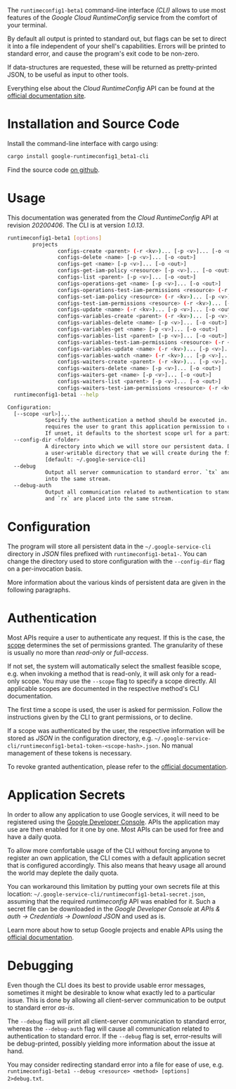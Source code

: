 <!---
DO NOT EDIT !
This file was generated automatically from 'src/mako/cli/README.md.mako'
DO NOT EDIT !
-->
The `runtimeconfig1-beta1` command-line interface *(CLI)* allows to use most features of the *Google Cloud RuntimeConfig* service from the comfort of your terminal.

By default all output is printed to standard out, but flags can be set to direct it into a file independent of your shell's
capabilities. Errors will be printed to standard error, and cause the program's exit code to be non-zero.

If data-structures are requested, these will be returned as pretty-printed JSON, to be useful as input to other tools.

Everything else about the *Cloud RuntimeConfig* API can be found at the
[official documentation site](https://cloud.google.com/deployment-manager/runtime-configurator/).

# Installation and Source Code

Install the command-line interface with cargo using:

```bash
cargo install google-runtimeconfig1_beta1-cli
```

Find the source code [on github](https://github.com/Byron/google-apis-rs/tree/master/gen/runtimeconfig1_beta1-cli).

# Usage

This documentation was generated from the *Cloud RuntimeConfig* API at revision *20200406*. The CLI is at version *1.0.13*.

```bash
runtimeconfig1-beta1 [options]
        projects
                configs-create <parent> (-r <kv>)... [-p <v>]... [-o <out>]
                configs-delete <name> [-p <v>]... [-o <out>]
                configs-get <name> [-p <v>]... [-o <out>]
                configs-get-iam-policy <resource> [-p <v>]... [-o <out>]
                configs-list <parent> [-p <v>]... [-o <out>]
                configs-operations-get <name> [-p <v>]... [-o <out>]
                configs-operations-test-iam-permissions <resource> (-r <kv>)... [-p <v>]... [-o <out>]
                configs-set-iam-policy <resource> (-r <kv>)... [-p <v>]... [-o <out>]
                configs-test-iam-permissions <resource> (-r <kv>)... [-p <v>]... [-o <out>]
                configs-update <name> (-r <kv>)... [-p <v>]... [-o <out>]
                configs-variables-create <parent> (-r <kv>)... [-p <v>]... [-o <out>]
                configs-variables-delete <name> [-p <v>]... [-o <out>]
                configs-variables-get <name> [-p <v>]... [-o <out>]
                configs-variables-list <parent> [-p <v>]... [-o <out>]
                configs-variables-test-iam-permissions <resource> (-r <kv>)... [-p <v>]... [-o <out>]
                configs-variables-update <name> (-r <kv>)... [-p <v>]... [-o <out>]
                configs-variables-watch <name> (-r <kv>)... [-p <v>]... [-o <out>]
                configs-waiters-create <parent> (-r <kv>)... [-p <v>]... [-o <out>]
                configs-waiters-delete <name> [-p <v>]... [-o <out>]
                configs-waiters-get <name> [-p <v>]... [-o <out>]
                configs-waiters-list <parent> [-p <v>]... [-o <out>]
                configs-waiters-test-iam-permissions <resource> (-r <kv>)... [-p <v>]... [-o <out>]
  runtimeconfig1-beta1 --help

Configuration:
  [--scope <url>]...
            Specify the authentication a method should be executed in. Each scope
            requires the user to grant this application permission to use it.
            If unset, it defaults to the shortest scope url for a particular method.
  --config-dir <folder>
            A directory into which we will store our persistent data. Defaults to
            a user-writable directory that we will create during the first invocation.
            [default: ~/.google-service-cli]
  --debug
            Output all server communication to standard error. `tx` and `rx` are placed
            into the same stream.
  --debug-auth
            Output all communication related to authentication to standard error. `tx`
            and `rx` are placed into the same stream.

```

# Configuration

The program will store all persistent data in the `~/.google-service-cli` directory in *JSON* files prefixed with `runtimeconfig1-beta1-`.  You can change the directory used to store configuration with the `--config-dir` flag on a per-invocation basis.

More information about the various kinds of persistent data are given in the following paragraphs.

# Authentication

Most APIs require a user to authenticate any request. If this is the case, the [scope][scopes] determines the 
set of permissions granted. The granularity of these is usually no more than *read-only* or *full-access*.

If not set, the system will automatically select the smallest feasible scope, e.g. when invoking a
method that is read-only, it will ask only for a read-only scope. 
You may use the `--scope` flag to specify a scope directly. 
All applicable scopes are documented in the respective method's CLI documentation.

The first time a scope is used, the user is asked for permission. Follow the instructions given 
by the CLI to grant permissions, or to decline.

If a scope was authenticated by the user, the respective information will be stored as *JSON* in the configuration
directory, e.g. `~/.google-service-cli/runtimeconfig1-beta1-token-<scope-hash>.json`. No manual management of these tokens
is necessary.

To revoke granted authentication, please refer to the [official documentation][revoke-access].

# Application Secrets

In order to allow any application to use Google services, it will need to be registered using the 
[Google Developer Console][google-dev-console]. APIs the application may use are then enabled for it
one by one. Most APIs can be used for free and have a daily quota.

To allow more comfortable usage of the CLI without forcing anyone to register an own application, the CLI
comes with a default application secret that is configured accordingly. This also means that heavy usage
all around the world may deplete the daily quota.

You can workaround this limitation by putting your own secrets file at this location: 
`~/.google-service-cli/runtimeconfig1-beta1-secret.json`, assuming that the required *runtimeconfig* API 
was enabled for it. Such a secret file can be downloaded in the *Google Developer Console* at 
*APIs & auth -> Credentials -> Download JSON* and used as is.

Learn more about how to setup Google projects and enable APIs using the [official documentation][google-project-new].


# Debugging

Even though the CLI does its best to provide usable error messages, sometimes it might be desirable to know
what exactly led to a particular issue. This is done by allowing all client-server communication to be 
output to standard error *as-is*.

The `--debug` flag will print all client-server communication to standard error, whereas the `--debug-auth` flag
will cause all communication related to authentication to standard error.
If the `--debug` flag is set, error-results will be debug-printed, possibly yielding more information about the 
issue at hand.

You may consider redirecting standard error into a file for ease of use, e.g. `runtimeconfig1-beta1 --debug <resource> <method> [options] 2>debug.txt`.


[scopes]: https://developers.google.com/+/api/oauth#scopes
[revoke-access]: http://webapps.stackexchange.com/a/30849
[google-dev-console]: https://console.developers.google.com/
[google-project-new]: https://developers.google.com/console/help/new/